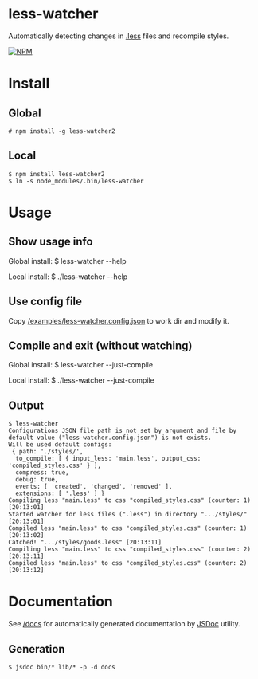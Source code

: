 less-watcher
============

Automatically detecting changes in [.less](http://lesscss.org/) files and recompile styles.

[![NPM](https://nodei.co/npm/less-watcher2.png)](https://nodei.co/npm/less-watcher2/)

Install
=======

Global
------

    # npm install -g less-watcher2

Local
-----

    $ npm install less-watcher2
    $ ln -s node_modules/.bin/less-watcher

Usage
=====

Show usage info
---------------

Global install:
    $ less-watcher --help

Local install:
    $ ./less-watcher --help

Use config file
---------------

Copy [/examples/less-watcher.config.json](./examples/less-watcher.config.json) to work dir and modify it.

Compile and exit (without watching)
-----------------------------------

Global install:
    $ less-watcher --just-compile

Local install:
    $ ./less-watcher --just-compile

Output
------

    $ less-watcher 
    Configurations JSON file path is not set by argument and file by default value ("less-watcher.config.json") is not exists.
    Will be used default configs:
     { path: './styles/',
      to_compile: [ { input_less: 'main.less', output_css: 'compiled_styles.css' } ],
      compress: true,
      debug: true,
      events: [ 'created', 'changed', 'removed' ],
      extensions: [ '.less' ] }
    Compiling less "main.less" to css "compiled_styles.css" (counter: 1) [20:13:01]
    Started watcher for less files (".less") in directory ".../styles/" [20:13:01]
    Compiled less "main.less" to css "compiled_styles.css" (counter: 1) [20:13:02]
    Catched! ".../styles/goods.less" [20:13:11]
    Compiling less "main.less" to css "compiled_styles.css" (counter: 2) [20:13:11]
    Compiled less "main.less" to css "compiled_styles.css" (counter: 2) [20:13:12]

Documentation
=============

See [/docs](./docs/) for automatically generated documentation by [JSDoc](http://usejsdoc.org/) utility.

Generation
----------

    $ jsdoc bin/* lib/* -p -d docs
